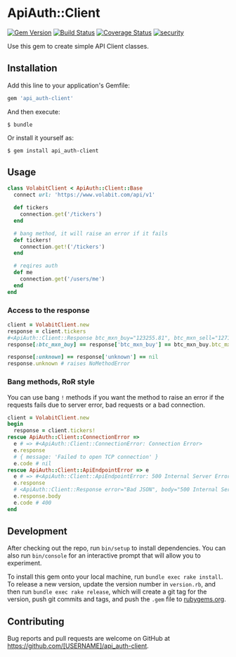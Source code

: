 # ApiAuth::Client

[![Gem Version][gem-version-image]][gem-version-url]
[![Build Status][travis-image]][travis-url]
[![Coverage Status][coveralls-image]][coveralls-url]
[![security][security-image]][security-url]

Use this gem to create simple API Client classes.

## Installation

Add this line to your application's Gemfile:

```ruby
gem 'api_auth-client'
```

And then execute:

    $ bundle

Or install it yourself as:

    $ gem install api_auth-client

## Usage

```ruby
class VolabitClient < ApiAuth::Client::Base
  connect url: 'https://www.volabit.com/api/v1'

  def tickers
    connection.get('/tickers')
  end

  # bang method, it will raise an error if it fails
  def tickers!
    connection.get!('/tickers')
  end

  # reqires auth
  def me
    connection.get('/users/me')
  end
end
```

### Access to the response

```ruby
client = VolabitClient.new
response = client.tickers
#<ApiAuth::Client::Response btc_mxn_buy="123255.81", btc_mxn_sell="127187.57", ltc_mxn_buy="999.96", ltc_mxn_sell="1033.07", bch_mxn_buy="10522.97", bch_mxn_sell="10873.06", xrp_mxn_buy="9.58", xrp_mxn_sell="9.9">
response[:btc_mxn_buy] == response['btc_mxn_buy'] == btc_mxn_buy.btc_mxn_buy

response[:unknown] == response['unknown'] == nil
response.unknown # raises NoMethodError
```

### Bang methods, RoR style

You can use bang `!` methods if you want the method to raise an error if the requests fails due to server error, bad requests or a bad connection.

```ruby
client = VolabitClient.new
begin
  response = client.tickers!
rescue ApiAuth::Client::ConnectionError =>
  e # => #<ApiAuth::Client::ConnectionError: Connection Error>
  e.response
  # { message: 'Failed to open TCP connection' }
  e.code # nil
rescue ApiAuth::Client::ApiEndpointError => e
  e # => #<ApiAuth::Client::ApiEndpointError: 500 Internal Server Error>
  e.response
  # <ApiAuth::Client::Response error="Bad JSON", body="500 Internal Server Error...">
  e.response.body
  e.code # 400
end
```

## Development

After checking out the repo, run `bin/setup` to install dependencies. You can also run `bin/console` for an interactive prompt that will allow you to experiment.

To install this gem onto your local machine, run `bundle exec rake install`. To release a new version, update the version number in `version.rb`, and then run `bundle exec rake release`, which will create a git tag for the version, push git commits and tags, and push the `.gem` file to [rubygems.org](https://rubygems.org).

## Contributing

Bug reports and pull requests are welcome on GitHub at https://github.com/[USERNAME]/api_auth-client.

[gem-version-image]: https://badge.fury.io/rb/api_auth-client.svg
[gem-version-url]: https://badge.fury.io/rb/api_auth-client

[security-url]: https://hakiri.io/github/Mifiel/api-auth-client/master
[security-image]: https://hakiri.io/github/Mifiel/api-auth-client/master.svg

[travis-image]: https://travis-ci.org/Mifiel/api-auth-client.svg?branch=master
[travis-url]: https://travis-ci.org/Mifiel/api-auth-client

[coveralls-image]: https://coveralls.io/repos/github/Mifiel/api-auth-client/badge.svg?branch=master
[coveralls-url]: https://coveralls.io/github/Mifiel/api-auth-client?branch=master
